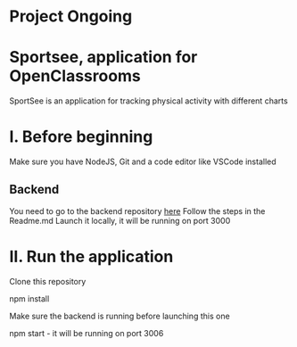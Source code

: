 # Project Ongoing

# Sportsee, application for OpenClassrooms

SportSee is an application for tracking physical activity with different charts

# I. Before beginning

Make sure you have NodeJS, Git and a code editor like VSCode installed

## Backend

You need to go to the backend repository [here](https://github.com/OpenClassrooms-Student-Center/P9-front-end-dashboard)
Follow the steps in the Readme.md
Launch it locally, it will be running on port 3000

# II. Run the application

Clone this repository

npm install

Make sure the backend is running before launching this one

npm start - it will be running on port 3006